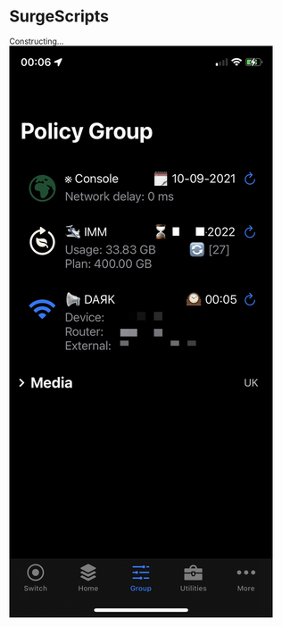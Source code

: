 # SurgeScripts

Constructing...
![image](https://github.com/TPCTPCTPC/SurgeScripts/blob/main/12D165B9-6341-4239-954E-D7ABF9D4A323.jpeg)
